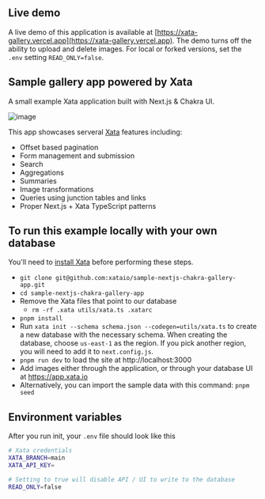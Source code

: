 ## Live demo

A live demo of this application is available at [https://xata-gallery.vercel.app](https://xata-gallery.vercel.app). The demo turns off the ability to upload and delete images. For local or forked versions, set the `.env` setting `READ_ONLY=false`.

## Sample gallery app powered by Xata

A small example Xata application built with Next.js & Chakra UI.

![image](https://github.com/xataio/sample-nextjs-chakra-gallery-app/assets/324519/47727874-318f-4451-a670-f456e85a09df)

This app showcases serveral [Xata](https://xata.io) features including:

- Offset based pagination
- Form management and submission
- Search
- Aggregations
- Summaries
- Image transformations
- Queries using junction tables and links
- Proper Next.js + Xata TypeScript patterns

## To run this example locally with your own database

You'll need to [install Xata](https://xata.io/docs/getting-started/installation) before performing these steps.

- `git clone git@github.com:xataio/sample-nextjs-chakra-gallery-app.git`
- `cd sample-nextjs-chakra-gallery-app`
- Remove the Xata files that point to our database
  - `rm -rf .xata utils/xata.ts .xatarc`
- `pnpm install`
- Run `xata init --schema schema.json --codegen=utils/xata.ts` to create a new database with the necessary schema. When creating the database, choose `us-east-1` as the region. If you pick another region, you will need to add it to `next.config.js`.
- `pnpm run dev` to load the site at http://localhost:3000
- Add images either through the application, or through your database UI at https://app.xata.io
- Alternatively, you can import the sample data with this command: `pnpm seed`

## Environment variables

After you run init, your `.env` file should look like this

```bash
# Xata credentials
XATA_BRANCH=main
XATA_API_KEY=

# Setting to true will disable API / UI to write to the database
READ_ONLY=false
```
